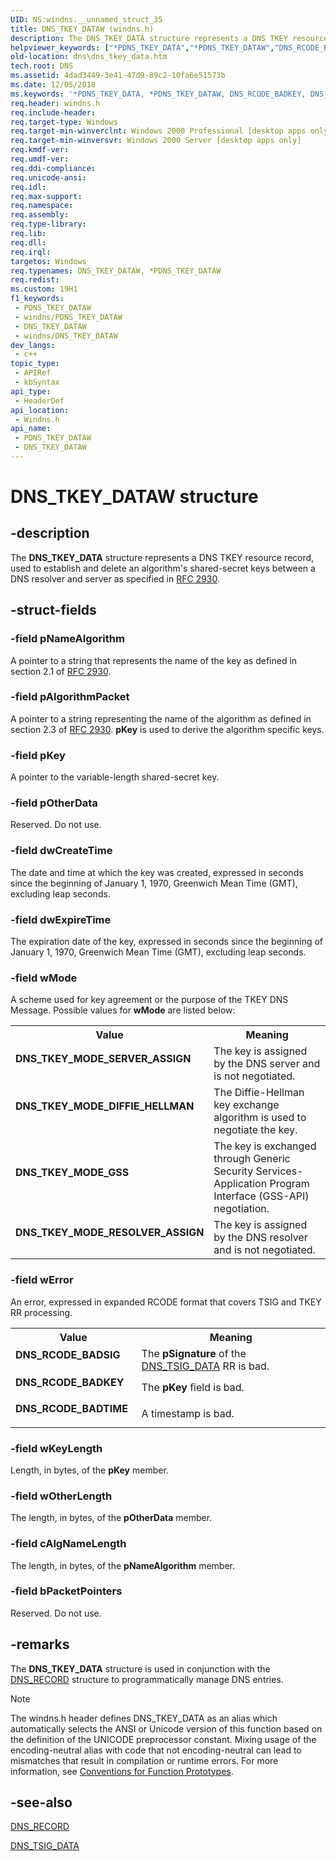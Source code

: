 ```yaml
---
UID: NS:windns.__unnamed_struct_35
title: DNS_TKEY_DATAW (windns.h)
description: The DNS_TKEY_DATA structure represents a DNS TKEY resource record, used to establish and delete an algorithm's shared-secret keys between a DNS resolver and server as specified in RFC 2930.
helpviewer_keywords: ["*PDNS_TKEY_DATA","*PDNS_TKEY_DATAW","DNS_RCODE_BADKEY","DNS_RCODE_BADSIG","DNS_RCODE_BADTIME","DNS_TKEY_DATA","DNS_TKEY_DATA structure [DNS]","DNS_TKEY_DATAW","DNS_TKEY_MODE_DIFFIE_HELLMAN","DNS_TKEY_MODE_GSS","DNS_TKEY_MODE_RESOLVER_ASSIGN","DNS_TKEY_MODE_SERVER_ASSIGN","PDNS_TKEY_DATA","PDNS_TKEY_DATA structure pointer [DNS]","_dns_dns_tkey_data","dns.dns_tkey_data","windns/DNS_TKEY_DATA","windns/PDNS_TKEY_DATA"]
old-location: dns\dns_tkey_data.htm
tech.root: DNS
ms.assetid: 4dad3449-3e41-47d9-89c2-10fa6e51573b
ms.date: 12/05/2018
ms.keywords: '*PDNS_TKEY_DATA, *PDNS_TKEY_DATAW, DNS_RCODE_BADKEY, DNS_RCODE_BADSIG, DNS_RCODE_BADTIME, DNS_TKEY_DATA, DNS_TKEY_DATA structure [DNS], DNS_TKEY_DATAW, DNS_TKEY_MODE_DIFFIE_HELLMAN, DNS_TKEY_MODE_GSS, DNS_TKEY_MODE_RESOLVER_ASSIGN, DNS_TKEY_MODE_SERVER_ASSIGN, PDNS_TKEY_DATA, PDNS_TKEY_DATA structure pointer [DNS], _dns_dns_tkey_data, dns.dns_tkey_data, windns/DNS_TKEY_DATA, windns/PDNS_TKEY_DATA'
req.header: windns.h
req.include-header: 
req.target-type: Windows
req.target-min-winverclnt: Windows 2000 Professional [desktop apps only]
req.target-min-winversvr: Windows 2000 Server [desktop apps only]
req.kmdf-ver: 
req.umdf-ver: 
req.ddi-compliance: 
req.unicode-ansi: 
req.idl: 
req.max-support: 
req.namespace: 
req.assembly: 
req.type-library: 
req.lib: 
req.dll: 
req.irql: 
targetos: Windows
req.typenames: DNS_TKEY_DATAW, *PDNS_TKEY_DATAW
req.redist: 
ms.custom: 19H1
f1_keywords:
 - PDNS_TKEY_DATAW
 - windns/PDNS_TKEY_DATAW
 - DNS_TKEY_DATAW
 - windns/DNS_TKEY_DATAW
dev_langs:
 - c++
topic_type:
 - APIRef
 - kbSyntax
api_type:
 - HeaderDef
api_location:
 - Windns.h
api_name:
 - PDNS_TKEY_DATAW
 - DNS_TKEY_DATAW
---
```


# DNS_TKEY_DATAW structure


## -description

The 
<b>DNS_TKEY_DATA</b> structure represents a DNS TKEY resource record, used to establish and delete an algorithm's shared-secret keys between a DNS resolver and server as specified in <a href="https://www.ietf.org/rfc/rfc2930.txt">RFC 2930</a>.

## -struct-fields

### -field pNameAlgorithm

A pointer to a string that represents the name of the key as defined in section 2.1 of <a href="https://www.ietf.org/rfc/rfc2930.txt">RFC 2930</a>.

### -field pAlgorithmPacket

A pointer to a string representing the name of the   algorithm as defined in section 2.3 of <a href="https://www.ietf.org/rfc/rfc2930.txt">RFC 2930</a>. <b>pKey</b> is used to derive the algorithm specific keys.

### -field pKey

A pointer to the variable-length shared-secret key.

### -field pOtherData

Reserved. Do not use.

### -field dwCreateTime

The date and time at which the key was created, expressed in seconds since the beginning of January 1, 1970, Greenwich Mean Time (GMT), excluding leap seconds.

### -field dwExpireTime

The expiration date of the key, expressed in seconds since the beginning of January 1, 1970, Greenwich Mean Time (GMT), excluding leap seconds.

### -field wMode

A scheme used for key agreement or the purpose of the TKEY DNS Message. Possible values for <b>wMode</b> are listed below:

<table>
<tr>
<th>Value</th>
<th>Meaning</th>
</tr>
<tr>
<td width="40%"><a id="DNS_TKEY_MODE_SERVER_ASSIGN"></a><a id="dns_tkey_mode_server_assign"></a><dl>
<dt><b>DNS_TKEY_MODE_SERVER_ASSIGN</b></dt>
</dl>
</td>
<td width="60%">
The key is assigned by the DNS server and is not negotiated.

</td>
</tr>
<tr>
<td width="40%"><a id="DNS_TKEY_MODE_DIFFIE_HELLMAN"></a><a id="dns_tkey_mode_diffie_hellman"></a><dl>
<dt><b>DNS_TKEY_MODE_DIFFIE_HELLMAN</b></dt>
</dl>
</td>
<td width="60%">
The Diffie-Hellman key exchange algorithm is used to negotiate the key.

</td>
</tr>
<tr>
<td width="40%"><a id="DNS_TKEY_MODE_GSS_"></a><a id="dns_tkey_mode_gss_"></a><dl>
<dt><b>DNS_TKEY_MODE_GSS </b></dt>
</dl>
</td>
<td width="60%">
The key is exchanged through Generic Security Services-Application Program Interface (GSS-API) negotiation.

</td>
</tr>
<tr>
<td width="40%"><a id="DNS_TKEY_MODE_RESOLVER_ASSIGN"></a><a id="dns_tkey_mode_resolver_assign"></a><dl>
<dt><b>DNS_TKEY_MODE_RESOLVER_ASSIGN</b></dt>
</dl>
</td>
<td width="60%">
The key is assigned by the DNS resolver and is not negotiated.

</td>
</tr>
</table>

### -field wError

An error, expressed in expanded RCODE format that covers TSIG and TKEY RR processing.

<table>
<tr>
<th>Value</th>
<th>Meaning</th>
</tr>
<tr>
<td width="40%"><a id="DNS_RCODE_BADSIG"></a><a id="dns_rcode_badsig"></a><dl>
<dt><b>DNS_RCODE_BADSIG</b></dt>
</dl>
</td>
<td width="60%">
The <b>pSignature</b> of the <a href="/windows/win32/api/windns/ns-windns-dns_tsig_dataw">DNS_TSIG_DATA</a> RR is bad.

</td>
</tr>
<tr>
<td width="40%"><a id="DNS_RCODE_BADKEY"></a><a id="dns_rcode_badkey"></a><dl>
<dt><b>DNS_RCODE_BADKEY</b></dt>
</dl>
</td>
<td width="60%">
The <b>pKey</b> field is bad.

</td>
</tr>
<tr>
<td width="40%"><a id="DNS_RCODE_BADTIME"></a><a id="dns_rcode_badtime"></a><dl>
<dt><b>DNS_RCODE_BADTIME</b></dt>
</dl>
</td>
<td width="60%">
A timestamp is bad.

</td>
</tr>
</table>

### -field wKeyLength

Length, in bytes, of the <b>pKey</b> member.

### -field wOtherLength

The length, in bytes, of the <b>pOtherData</b> member.

### -field cAlgNameLength

The length, in bytes, of the <b>pNameAlgorithm</b> member.

### -field bPacketPointers

Reserved. Do not use.

## -remarks

The 
<b>DNS_TKEY_DATA</b> structure is used in conjunction with the 
<a href="/windows/win32/api/windns/ns-windns-dns_recorda">DNS_RECORD</a> structure to programmatically manage DNS entries.





> [!NOTE]
> The windns.h header defines DNS_TKEY_DATA as an alias which automatically selects the ANSI or Unicode version of this function based on the definition of the UNICODE preprocessor constant. Mixing usage of the encoding-neutral alias with code that not encoding-neutral can lead to mismatches that result in compilation or runtime errors. For more information, see [Conventions for Function Prototypes](/windows/win32/intl/conventions-for-function-prototypes).

## -see-also

<a href="/windows/win32/api/windns/ns-windns-dns_recorda">DNS_RECORD</a>



<a href="/windows/win32/api/windns/ns-windns-dns_tsig_dataw">DNS_TSIG_DATA</a>

